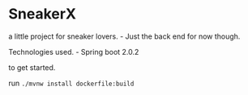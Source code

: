# SneakerX

a little project for sneaker lovers. - Just the back end for now though. 

Technologies used. - Spring boot 2.0.2

to get started. 

run `./mvnw install dockerfile:build`
